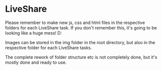 # LiveShare
 
Please remember to make new js, css and html files in the respective folders for each LiveShare task.
If you don't remember this, it's going to be looking like a huge mess! D:

Images can be stored in the img folder in the root directory, but also in the respective folder for each LiveShare tasks.

The complete rework of folder structure etc is not completely done, but it's mostly done and ready to use.